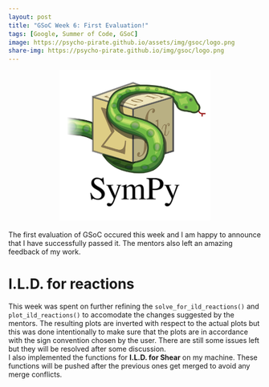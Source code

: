 ```yaml
---
layout: post
title: "GSoC Week 6: First Evaluation!"
tags: [Google, Summer of Code, GSoC]
image: https://psycho-pirate.github.io/assets/img/gsoc/logo.png
share-img: https://psycho-pirate.github.io/img/gsoc/logo.png
---
```


<center><img src="/assets/img/gsoc/logo.png" alt="SymPy Logo" style="width:300px;height:300px;"></center><br>
The first evaluation of GSoC occured this week and I am happy to announce that I have successfully passed it. The mentors also left an amazing feedback of my work.
<br>

# I.L.D. for reactions
This week was spent on further refining the ```solve_for_ild_reactions()``` and ```plot_ild_reactions()``` to accomodate the changes suggested by the mentors. The resulting plots are inverted with respect to the actual plots but this was done intentionally to make sure that the plots are in accordance with the sign convention chosen by the user. There are still some issues left but they will be resolved after some discussion. 
<br>
I also implemented the functions for **I.L.D. for Shear** on my machine. These functions will be pushed after the previous ones get merged to avoid any merge conflicts.